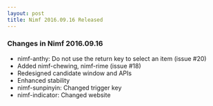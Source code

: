 ```yaml
---
layout: post
title: Nimf 2016.09.16 Released
---
```


### Changes in Nimf 2016.09.16

* nimf-anthy: Do not use the return key to select an item (issue #20)
* Added nimf-chewing, nimf-rime (issue #18)
* Redesigned candidate window and APIs
* Enhanced stability
* nimf-sunpinyin: Changed trigger key
* nimf-indicator: Changed website
